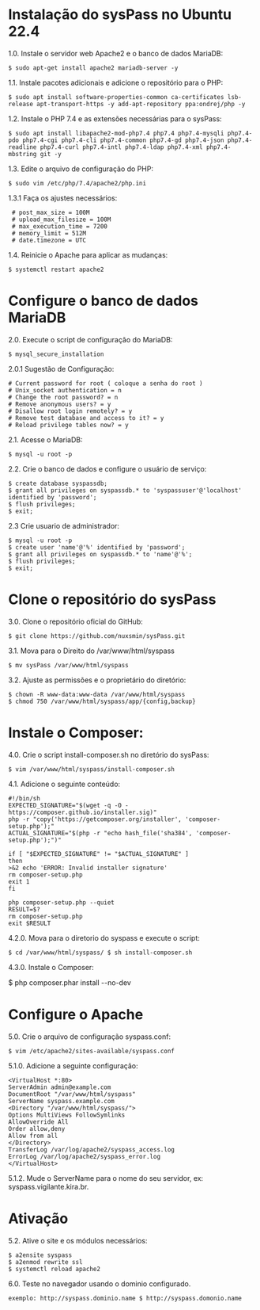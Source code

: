# Instalação do sysPass no Ubuntu 22.4

1.0. Instale o servidor web Apache2 e o banco de dados MariaDB:

    $ sudo apt-get install apache2 mariadb-server -y

1.1. Instale pacotes adicionais e adicione o repositório para o PHP:

    $ sudo apt install software-properties-common ca-certificates lsb-release apt-transport-https -y add-apt-repository ppa:ondrej/php -y

1.2. Instale o PHP 7.4 e as extensões necessárias para o sysPass:

    $ sudo apt install libapache2-mod-php7.4 php7.4 php7.4-mysqli php7.4-pdo php7.4-cgi php7.4-cli php7.4-common php7.4-gd php7.4-json php7.4-readline php7.4-curl php7.4-intl php7.4-ldap php7.4-xml php7.4-mbstring git -y

1.3. Edite o arquivo de configuração do PHP:

    $ sudo vim /etc/php/7.4/apache2/php.ini
    
1.3.1 Faça os ajustes necessários:

     # post_max_size = 100M
     # upload_max_filesize = 100M
     # max_execution_time = 7200
     # memory_limit = 512M
     # date.timezone = UTC

1.4. Reinicie o Apache para aplicar as mudanças:

    $ systemctl restart apache2

# Configure o banco de dados MariaDB

2.0. Execute o script de configuração do MariaDB:

    $ mysql_secure_installation

2.0.1 Sugestão de Configuração:

    # Current password for root ( coloque a senha do root )
    # Unix_socket authentication = n
    # Change the root password? = n
    # Remove anonymous users? = y
    # Disallow root login remotely? = y
    # Remove test database and access to it? = y
    # Reload privilege tables now? = y
    

2.1. Acesse o MariaDB:

    $ mysql -u root -p

2.2. Crie o banco de dados e configure o usuário de serviço:

    $ create database syspassdb;
    $ grant all privileges on syspassdb.* to 'syspassuser'@'localhost' identified by 'password'; 
    $ flush privileges;
    $ exit;
    
2.3 Crie usuario de administrador:

    $ mysql -u root -p
    $ create user 'name'@'%' identified by 'password';
    $ grant all privileges on syspassdb.* to 'name'@'%';
    $ flush privileges;
    $ exit;

# Clone o repositório do sysPass

3.0. Clone o repositório oficial do GitHub:

    $ git clone https://github.com/nuxsmin/sysPass.git

3.1. Mova para o Direito do /var/www/html/syspass 

    $ mv sysPass /var/www/html/syspass

3.2. Ajuste as permissões e o proprietário do diretório:

    $ chown -R www-data:www-data /var/www/html/syspass 
    $ chmod 750 /var/www/html/syspass/app/{config,backup}

# Instale o Composer:

4.0. Crie o script install-composer.sh no diretório do sysPass: 

    $ vim /var/www/html/syspass/install-composer.sh

4.1. Adicione o seguinte conteúdo:


    #!/bin/sh
    EXPECTED_SIGNATURE="$(wget -q -O - https://composer.github.io/installer.sig)"
    php -r "copy('https://getcomposer.org/installer', 'composer-setup.php');"
    ACTUAL_SIGNATURE="$(php -r "echo hash_file('sha384', 'composer-setup.php');")"

    if [ "$EXPECTED_SIGNATURE" != "$ACTUAL_SIGNATURE" ]
    then
    >&2 echo 'ERROR: Invalid installer signature'
    rm composer-setup.php
    exit 1
    fi

    php composer-setup.php --quiet
    RESULT=$?
    rm composer-setup.php
    exit $RESULT



4.2.0. Mova para o diretorio do syspass e execute o script:

    $ cd /var/www/html/syspass/ $ sh install-composer.sh

4.3.0. Instale o Composer:

$ php composer.phar install --no-dev

# Configure o Apache
5.0. Crie o arquivo de configuração syspass.conf:

    $ vim /etc/apache2/sites-available/syspass.conf

5.1.0. Adicione a seguinte configuração:

    <VirtualHost *:80>
    ServerAdmin admin@example.com
    DocumentRoot "/var/www/html/syspass"
    ServerName syspass.example.com
    <Directory "/var/www/html/syspass/">
    Options MultiViews FollowSymlinks
    AllowOverride All
    Order allow,deny
    Allow from all
    </Directory>
    TransferLog /var/log/apache2/syspass_access.log
    ErrorLog /var/log/apache2/syspass_error.log
    </VirtualHost>


5.1.2. Mude o ServerName para o nome do seu servidor, ex: syspass.vigilante.kira.br.

# Ativação

5.2. Ative o site e os módulos necessários: 

    $ a2ensite syspass
    $ a2enmod rewrite ssl 
    $ systemctl reload apache2

6.0. Teste no navegador usando o dominio configurado.

    exemplo: http://syspass.dominio.name $ http://syspass.domonio.name

